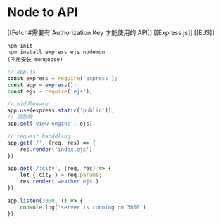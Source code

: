 # Node to API
[[Fetch#需要有 Authorization Key 才能使用的 API]]
[[Express.js]]
[[EJS]]
```
npm init
npm install express ejs nodemon 
(不用安裝 mongoose)
```

```js
// app.js
const express = require('express');
const app = express();
const ejs - require('ejs');

// middleware
app.use(express.static('public'));
// 這是啥
app.set('view engine', ejs);

// request handdling
app.get('/', (req, res) => {
	res.render('index.ejs')
})

app.get('/:city', (req, res) => {
	let { city } = req.params;
	res.render('weather.ejs')
})

app.listen(3000, () => {
	console.log('server is running on 3000')
})
```